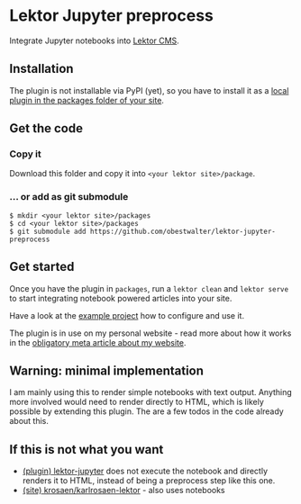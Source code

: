 # Lektor Jupyter preprocess

Integrate Jupyter notebooks into [Lektor CMS](https://www.getlektor.com/).

## Installation

The plugin is not installable via PyPI (yet), so you have to install it as a [local plugin in the packages folder of your site](https://www.getlektor.com/docs/project-layout/).

## Get the code

### Copy it

Download this folder and copy it into `<your lektor site>/package`.
 
### ... or add as git submodule

    $ mkdir <your lektor site>/packages
    $ cd <your lektor site>/packages
    $ git submodule add https://github.com/obestwalter/lektor-jupyter-preprocess
    
## Get started 

Once you have the plugin in `packages`, run a `lektor clean` and `lektor serve` to start integrating notebook powered articles into your site.  

Have a look at the [example project](example-project) how to configure and use it.

The plugin is in use on my personal website - read more about how it works in the [obligatory meta article about my website](https://oliver.bestwalter.de/articles/website-meta/).

## Warning: minimal implementation

I am mainly using this to render simple notebooks with text output. Anything more involved would need to render directly to HTML, which is likely possible by extending this plugin. The are a few todos in the code already about this.

## If this is not what you want

* [(plugin) lektor-jupyter](https://pypi.org/project/lektor-jupyter/) does not execute the notebook and directly renders it to HTML, instead of being a preprocess step like this one.
* [(site) krosaen/karlrosaen-lektor](https://github.com/krosaen/karlrosaen-lektor) - also uses notebooks
